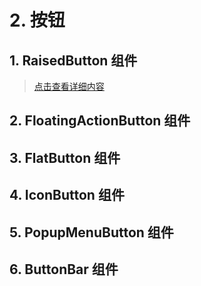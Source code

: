 # 2. 按钮

## 1. RaisedButton 组件

> [点击查看详细内容](../../ji-chu-zu-jian/ji-chu-zu-jian.md#7-raisedbutton-zu-jian)

## 2. FloatingActionButton 组件

## 3. FlatButton 组件

## 4. IconButton 组件

## 5. PopupMenuButton 组件

## 6. ButtonBar 组件

